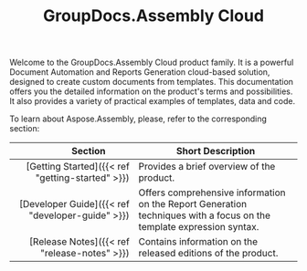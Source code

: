 ﻿---
id: "GroupDocs.Assembly Cloud"
url: "assembly"
title: "GroupDocs.Assembly Cloud"
description: "GroupDocs.Assembly Cloud"
keywords: ""
hideChildren: true
---

Welcome to the GroupDocs.Assembly Cloud product family. It is a powerful Document Automation and Reports Generation cloud-based solution, designed to create custom documents from templates. This documentation offers you the detailed information on the product's terms and possibilities. It also provides a variety of practical examples of templates, data and code.

To learn about Aspose.Assembly, please, refer to the corresponding section:

| <div style="width:160px">Section</div> | Short Description  |
| --: |---|
| [Getting Started]({{< ref "getting-started" >}}) | Provides a brief overview of the product. |
| [Developer Guide]({{< ref "developer-guide" >}}) | Offers comprehensive information on the Report Generation techniques with a focus on the template expression syntax. |
| [Release Notes]({{< ref "release-notes" >}}) | Contains information on the released editions of the product. |

